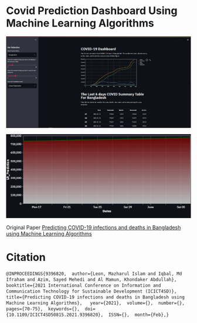 # Covid Prediction Dashboard Using Machine Learning Algorithms

![Overview of COVID Cases](https://github.com/princexoleo/Covid_Prediction_Dashboard/blob/main/covid_pred_img_1.PNG)

![Prediction Graph Using Linear Regression](https://github.com/princexoleo/Covid_Prediction_Dashboard/blob/main/linear_model_pred.png)




Original Paper
[Predicting COVID-19 infections and deaths in Bangladesh using Machine Learning Algorithms](https://ieeexplore.ieee.org/abstract/document/9396820/references#references)

# Citation
```
@INPROCEEDINGS{9396820,  author={Leon, Mazharul Islam and Iqbal, Md Ifraham and Azim, Sayed Mehedi and Al Mamun, Khondaker Abdullah},  booktitle={2021 International Conference on Information and Communication Technology for Sustainable Development (ICICT4SD)},   title={Predicting COVID-19 infections and deaths in Bangladesh using Machine Learning Algorithms},   year={2021},  volume={},  number={},  pages={70-75},  keywords={},  doi={10.1109/ICICT4SD50815.2021.9396820},  ISSN={},  month={Feb},}
```
